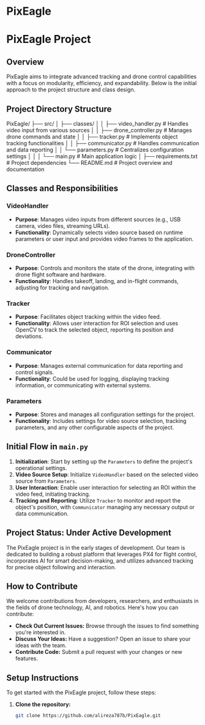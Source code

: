 # PixEagle
# PixEagle Project

## Overview

PixEagle aims to integrate advanced tracking and drone control capabilities with a focus on modularity, efficiency, and expandability. Below is the initial approach to the project structure and class design.

## Project Directory Structure

PixEagle/
├── src/
│   ├── classes/
│   │   ├── video_handler.py # Handles video input from various sources
│   │   ├── drone_controller.py # Manages drone commands and state
│   │   ├── tracker.py # Implements object tracking functionalities
│   │   ├── communicator.py # Handles communication and data reporting
│   │   └── parameters.py # Centralizes configuration settings
│   │
│   └── main.py # Main application logic
│
├── requirements.txt # Project dependencies
└── README.md # Project overview and documentation



## Classes and Responsibilities

### VideoHandler

- **Purpose**: Manages video inputs from different sources (e.g., USB camera, video files, streaming URLs).
- **Functionality**: Dynamically selects video source based on runtime parameters or user input and provides video frames to the application.

### DroneController

- **Purpose**: Controls and monitors the state of the drone, integrating with drone flight software and hardware.
- **Functionality**: Handles takeoff, landing, and in-flight commands, adjusting for tracking and navigation.

### Tracker

- **Purpose**: Facilitates object tracking within the video feed.
- **Functionality**: Allows user interaction for ROI selection and uses OpenCV to track the selected object, reporting its position and deviations.

### Communicator

- **Purpose**: Manages external communication for data reporting and control signals.
- **Functionality**: Could be used for logging, displaying tracking information, or communicating with external systems.

### Parameters

- **Purpose**: Stores and manages all configuration settings for the project.
- **Functionality**: Includes settings for video source selection, tracking parameters, and any other configurable aspects of the project.

## Initial Flow in `main.py`

1. **Initialization**: Start by setting up the `Parameters` to define the project's operational settings.
2. **Video Source Setup**: Initialize `VideoHandler` based on the selected video source from `Parameters`.
3. **User Interaction**: Enable user interaction for selecting an ROI within the video feed, initiating tracking.
4. **Tracking and Reporting**: Utilize `Tracker` to monitor and report the object's position, with `Communicator` managing any necessary output or data communication.


## Project Status: Under Active Development

The PixEagle project is in the early stages of development. Our team is dedicated to building a robust platform that leverages PX4 for flight control, incorporates AI for smart decision-making, and utilizes advanced tracking for precise object following and interaction.

## How to Contribute

We welcome contributions from developers, researchers, and enthusiasts in the fields of drone technology, AI, and robotics. Here's how you can contribute:

- **Check Out Current Issues:** Browse through the issues to find something you're interested in.
- **Discuss Your Ideas:** Have a suggestion? Open an issue to share your ideas with the team.
- **Contribute Code:** Submit a pull request with your changes or new features.

## Setup Instructions

To get started with the PixEagle project, follow these steps:

1. **Clone the repository:**
   ```bash
   git clone https://github.com/alireza787b/PixEagle.git
